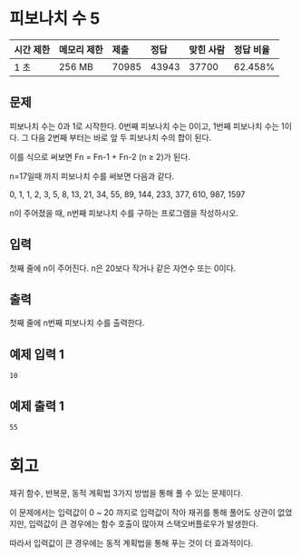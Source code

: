 # 피보나치 수 5

| 시간 제한 | 메모리 제한 | 제출  | 정답  | 맞힌 사람 | 정답 비율 |
| :-------- | :---------- | :---- | :---- | :-------- | :-------- |
| 1 초      | 256 MB      | 70985 | 43943 | 37700     | 62.458%   |

## 문제

피보나치 수는 0과 1로 시작한다. 0번째 피보나치 수는 0이고, 1번째 피보나치 수는 1이다. 그 다음 2번째 부터는 바로 앞 두 피보나치 수의 합이 된다.

이를 식으로 써보면 Fn = Fn-1 + Fn-2 (n ≥ 2)가 된다.

n=17일때 까지 피보나치 수를 써보면 다음과 같다.

0, 1, 1, 2, 3, 5, 8, 13, 21, 34, 55, 89, 144, 233, 377, 610, 987, 1597

n이 주어졌을 때, n번째 피보나치 수를 구하는 프로그램을 작성하시오.

## 입력

첫째 줄에 n이 주어진다. n은 20보다 작거나 같은 자연수 또는 0이다.

## 출력

첫째 줄에 n번째 피보나치 수를 출력한다.

## 예제 입력 1 

```
10
```

## 예제 출력 1

```
55
```

# 회고

재귀 함수, 반복문, 동적 계획법 3가지 방법을 통해 풀 수 있는 문제이다.

이 문제에서는 입력값이 0 ~ 20 까지로 입력값이 작아 재귀를 통해 풀어도 상관이 없었지만, 입력값이 큰 경우에는 함수 호출이 많아져 스택오버플로우가 발생한다.

따라서 입력값이 큰 경우에는 동적 계획법을 통해 푸는 것이 더 효과적이다.
